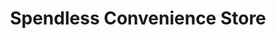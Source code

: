 ---
title: "Spendless Convenience Store"
url: /bilston/spendless-convenience-store/
shop: Lebensmittel
---